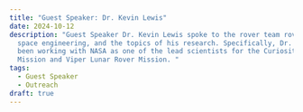 ```yaml
---
title: "Guest Speaker: Dr. Kevin Lewis"
date: 2024-10-12
description: "Guest Speaker Dr. Kevin Lewis spoke to the rover team rovers,
  space engineering, and the topics of his research. Specifically, Dr. Lewis has
  been working with NASA as one of the lead scientists for the Curiosity Rover
  Mission and Viper Lunar Rover Mission. "
tags:
  - Guest Speaker
  - Outreach
draft: true
---
```

